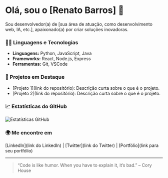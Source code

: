 # Olá, sou o [Renato Barros] 👋

Sou desenvolvedor(a) de [sua área de atuação, como desenvolvimento web, IA, etc.], apaixonado(a) por criar soluções inovadoras.

### 🧑‍💻 Linguagens e Tecnologias
- **Linguagens:** Python, JavaScript, Java
- **Frameworks:** React, Node.js, Express
- **Ferramentas:** Git, VSCode

### 🚀 Projetos em Destaque
- [Projeto 1](link do repositório): Descrição curta sobre o que é o projeto.
- [Projeto 2](link do repositório): Descrição curta sobre o que é o projeto.

### 📈 Estatísticas do GitHub
![Estatísticas GitHub](https://github-readme-stats.vercel.app/api?username=Renatob99&show_icons=true&theme=highcontrast)

### 🌍 Me encontre em
[LinkedIn](link do LinkedIn) | [Twitter](link do Twitter) | [Portfólio](link para seu portfólio)

---

> “Code is like humor. When you have to explain it, it’s bad.” – Cory House
